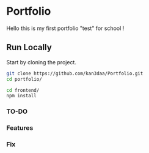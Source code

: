 # Portfolio

Hello this is my first portfolio "test" for school !



## Run Locally

Start by cloning the project.

```bash
git clone https://github.com/kan3daa/Portfolio.git
cd portfolio/
```
```bash
cd frontend/
npm install
```
### TO-DO


### Features


### Fix

